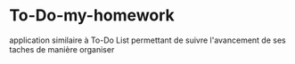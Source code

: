 # To-Do-my-homework
application similaire à To-Do List permettant de suivre l'avancement de ses taches de manière organiser 
